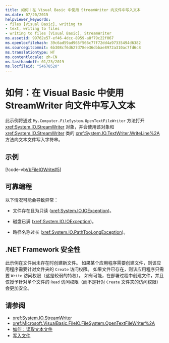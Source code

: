 ```yaml
---
title: 如何：在 Visual Basic 中使用 StreamWriter 向文件中写入文本
ms.date: 07/20/2015
helpviewer_keywords:
- files [Visual Basic], writing to
- text, writing to files
- writing to files [Visual Basic], StreamWriter
ms.assetid: 99762e57-ef46-4dcc-8959-a8f79c22f067
ms.openlocfilehash: 39c6ad59ad965f566c77f72dd4a97335494d6382
ms.sourcegitcommit: 6b308cf6d627d78ee36dbbae8972a310ac7fd6c8
ms.translationtype: HT
ms.contentlocale: zh-CN
ms.lasthandoff: 01/23/2019
ms.locfileid: "54678520"
---
```

# <a name="how-to-write-text-to-files-with-a-streamwriter-in-visual-basic"></a>如何：在 Visual Basic 中使用 StreamWriter 向文件中写入文本
此示例将通过 `My.Computer.FileSystem.OpenTextFileWriter` 方法打开 <xref:System.IO.StreamWriter> 对象，并会使用该对象和 <xref:System.IO.StreamWriter> 类的 <xref:System.IO.TextWriter.WriteLine%2A> 方法向文本文件写入字符串。  
  
## <a name="example"></a>示例  
 [!code-vb[VbFileIOWrite#5](../../../../visual-basic/developing-apps/programming/drives-directories-files/codesnippet/VisualBasic/how-to-write-text-to-files-with-a-streamwriter_1.vb)]  
  
## <a name="robust-programming"></a>可靠编程  
 以下情况可能会导致异常：  
  
-   文件存在且为只读 (<xref:System.IO.IOException>)。  
  
-   磁盘已满 (<xref:System.IO.IOException>)。  
  
-   路径名称过长 (<xref:System.IO.PathTooLongException>)。  
  
## <a name="net-framework-security"></a>.NET Framework 安全性  
 此示例在文件尚未存在时创建新文件。 如果某个应用程序需要创建文件，则该应用程序需要针对文件夹的 `Create` 访问权限。 如果文件已存在，则该应用程序只需要 `Write` 访问权限（这是较弱的特权）。 如有可能，在部署过程中创建文件，并且仅授予针对单个文件的 `Read` 访问权限（而不是针对 `Create` 文件夹的访问权限）会更加安全。  
  
## <a name="see-also"></a>请参阅
- <xref:System.IO.StreamWriter>
- <xref:Microsoft.VisualBasic.FileIO.FileSystem.OpenTextFileWriter%2A>
- [如何：读取文本文件](../../../../visual-basic/developing-apps/programming/drives-directories-files/how-to-read-from-text-files.md)
- [写入文件](../../../../visual-basic/developing-apps/programming/drives-directories-files/writing-to-files.md)
